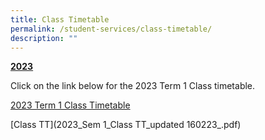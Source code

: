 ```yaml
---
title: Class Timetable
permalink: /student-services/class-timetable/
description: ""
---
```

<p><strong><u>2023</u></strong></p>
<p>Click on the link below for the 2023 Term 1 Class timetable.</p>
<p><a href="/files/2023_Sem1_Class TT_updated 160223_.pdf" target="_blank" rel="noopener">2023 Term 1 Class Timetable</a><br></p>

[Class TT](2023_Sem 1_Class TT_updated 160223_.pdf)